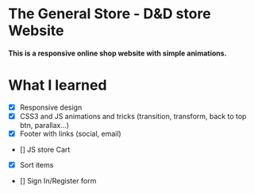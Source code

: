 # The General Store - D&D store Website
#### This is a responsive online shop website with simple animations.

# What I learned

 * [x] Responsive design
 * [x] CSS3 and JS animations and tricks (transition, transform, back to top btn, parallax...)
 * [x] Footer with links (social, email)
 * [] JS store Cart
 * [x] Sort items
 * [] Sign In/Register form

